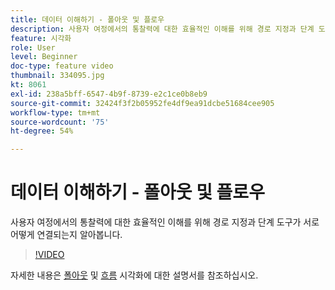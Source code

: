 ```yaml
---
title: 데이터 이해하기 - 폴아웃 및 플로우
description: 사용자 여정에서의 통찰력에 대한 효율적인 이해를 위해 경로 지정과 단계 도구가 서로 어떻게 연결되는지 알아봅니다.
feature: 시각화
role: User
level: Beginner
doc-type: feature video
thumbnail: 334095.jpg
kt: 8061
exl-id: 238a5bff-6547-4b9f-8739-e2c1ce0b8eb9
source-git-commit: 32424f3f2b05952fe4df9ea91dcbe51684cee905
workflow-type: tm+mt
source-wordcount: '75'
ht-degree: 54%

---
```


# 데이터 이해하기 - 폴아웃 및 플로우

사용자 여정에서의 통찰력에 대한 효율적인 이해를 위해 경로 지정과 단계 도구가 서로 어떻게 연결되는지 알아봅니다.

>[!VIDEO](https://video.tv.adobe.com/v/334095/?quality=12&learn=on)

자세한 내용은 [폴아웃](https://experienceleague.adobe.com/docs/analytics/analyze/analysis-workspace/visualizations/fallout/fallout-flow.html?lang=en) 및 [흐름](https://experienceleague.adobe.com/docs/analytics/analyze/analysis-workspace/visualizations/flow/flow.html?lang=en) 시각화에 대한 설명서를 참조하십시오.
